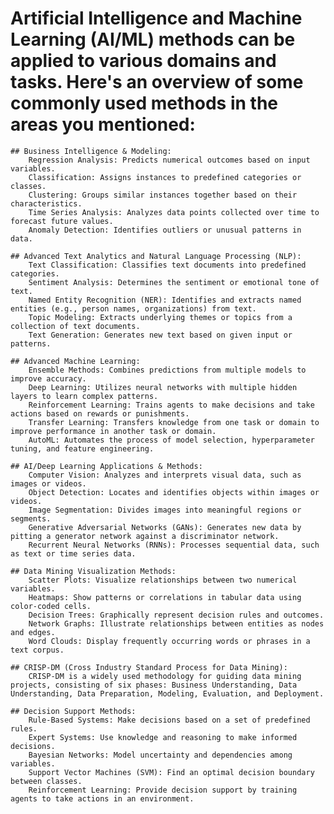 # Artificial Intelligence and Machine Learning (AI/ML) methods can be applied to various domains and tasks. Here's an overview of some commonly used methods in the areas you mentioned:

    ## Business Intelligence & Modeling:
        Regression Analysis: Predicts numerical outcomes based on input variables.
        Classification: Assigns instances to predefined categories or classes.
        Clustering: Groups similar instances together based on their characteristics.
        Time Series Analysis: Analyzes data points collected over time to forecast future values.
        Anomaly Detection: Identifies outliers or unusual patterns in data.

    ## Advanced Text Analytics and Natural Language Processing (NLP):
        Text Classification: Classifies text documents into predefined categories.
        Sentiment Analysis: Determines the sentiment or emotional tone of text.
        Named Entity Recognition (NER): Identifies and extracts named entities (e.g., person names, organizations) from text.
        Topic Modeling: Extracts underlying themes or topics from a collection of text documents.
        Text Generation: Generates new text based on given input or patterns.

    ## Advanced Machine Learning:
        Ensemble Methods: Combines predictions from multiple models to improve accuracy.
        Deep Learning: Utilizes neural networks with multiple hidden layers to learn complex patterns.
        Reinforcement Learning: Trains agents to make decisions and take actions based on rewards or punishments.
        Transfer Learning: Transfers knowledge from one task or domain to improve performance in another task or domain.
        AutoML: Automates the process of model selection, hyperparameter tuning, and feature engineering.

    ## AI/Deep Learning Applications & Methods:
        Computer Vision: Analyzes and interprets visual data, such as images or videos.
        Object Detection: Locates and identifies objects within images or videos.
        Image Segmentation: Divides images into meaningful regions or segments.
        Generative Adversarial Networks (GANs): Generates new data by pitting a generator network against a discriminator network.
        Recurrent Neural Networks (RNNs): Processes sequential data, such as text or time series data.

    ## Data Mining Visualization Methods:
        Scatter Plots: Visualize relationships between two numerical variables.
        Heatmaps: Show patterns or correlations in tabular data using color-coded cells.
        Decision Trees: Graphically represent decision rules and outcomes.
        Network Graphs: Illustrate relationships between entities as nodes and edges.
        Word Clouds: Display frequently occurring words or phrases in a text corpus.

    ## CRISP-DM (Cross Industry Standard Process for Data Mining):
        CRISP-DM is a widely used methodology for guiding data mining projects, consisting of six phases: Business Understanding, Data Understanding, Data Preparation, Modeling, Evaluation, and Deployment.

    ## Decision Support Methods:
        Rule-Based Systems: Make decisions based on a set of predefined rules.
        Expert Systems: Use knowledge and reasoning to make informed decisions.
        Bayesian Networks: Model uncertainty and dependencies among variables.
        Support Vector Machines (SVM): Find an optimal decision boundary between classes.
        Reinforcement Learning: Provide decision support by training agents to take actions in an environment.
